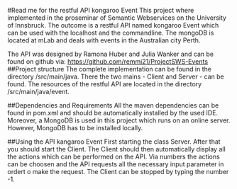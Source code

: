 #Read me for the restful API kongaroo Event
This project where implemented in the proseminar of Semantic Webservices on the University
of Innsbruck. The outcome is a restful API named kongaroo Event which can be used with the 
localhost and the commandline. The mongoDB is located at mLab and deals with events in the Australian city Perth. 

The API was designed by Ramona Huber and Julia Wanker and can be found on github via: https://github.com/remmi21/ProjectSWS-Events
##Project structure
The complete implementation can be found in the directory /src/main/java.
There the two mains - Client and Server - can be found. The resources of the 
restful API are located in the directory /src/main/java/event.

##Dependencies and Requirements
All the maven dependencies can be found in pom.xml and should be automatically
installed by the used IDE. Moreover, a MongoDB is used in this project which runs 
on an online server. However, MongoDB has to be installed locally. 

##Using the API kangaroo Event
First starting the class Server. After that you should start the Client. 
The Client should then automatically display all the actions which can be performed
on the API. Via numbers the actions can be choosen and the API requests all the 
necessary input parameter in ordert o make the request. 
The Client can be stopped by typing the number -1. 